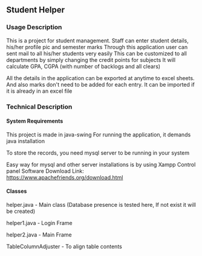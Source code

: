 ## Student Helper

### Usage Description

This is a project for student management. 
Staff can enter student details, his/her profile pic and semester marks
Through this application user can sent mail to all his/her students very easily
This can be customized to all departments by simply changing the credit points for subjects
It will calculate GPA, CGPA (with number of backlogs and all clears)

All the details in the application can be exported at anytime to excel sheets. 
And also marks don't need to be added for each entry. It can be imported if it is already in an excel file



### Technical Description

#### System Requirements

This project is made in java-swing
For running the application, it demands java installation

To store the records, you need mysql server to be running in your system

Easy way for mysql and other server installations is by using Xampp Control panel
Software Download Link: https://www.apachefriends.org/download.html

#### Classes

helper.java   - Main class (Database presence is tested here, If not exist it will be created)

helper1.java  - Login Frame

helper2.java  - Main Frame

TableColumnAdjuster - To align table contents

